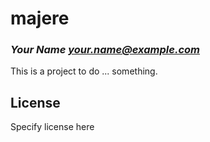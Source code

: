 # majere
### _Your Name <your.name@example.com>_

This is a project to do ... something.

## License

Specify license here

